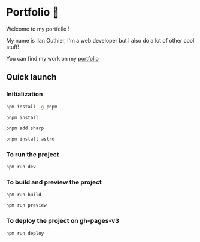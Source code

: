 # Portfolio 🚀

Welcome to my portfolio !

My name is Ilan Outhier, I'm a web developer but I also do a lot of other cool stuff!

You can find my work on my [portfolio](https://ilanou.github.io/portfolio)

## Quick launch

### Initialization

```bash
npm install -g pnpm
```

```bash
pnpm install
```

```bash
pnpm add sharp
```

```bash
pnpm install astro
```

### To run the project

```bash
npm run dev
```

### To build and preview the project

```bash
npm run build
```

```bash
npm run preview
```

### To deploy the project on gh-pages-v3

```bash
npm run deploy
```
